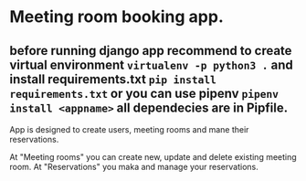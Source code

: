 # Meeting room booking app.

before running django app recommend to create virtual environment `virtualenv -p python3 .` and install requirements.txt `pip install requirements.txt` or you can use pipenv `pipenv install <appname>` all dependecies are in Pipfile.
---

App is designed to create users, meeting rooms and mane their reservations.

At "Meeting rooms" you can create new, update and delete existing meeting room.
At "Reservations" you maka and manage your reservations.

